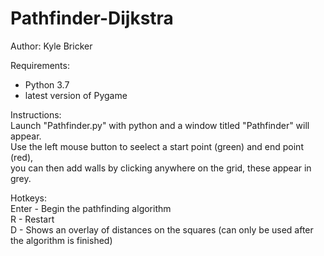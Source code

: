 # Pathfinder-Dijkstra  
Author: Kyle Bricker


Requirements:  
 - Python 3.7  
 - latest version of Pygame  

Instructions:  
 Launch "Pathfinder.py" with python and a window titled "Pathfinder" will appear.  
 Use the left mouse button to seelect a start point (green) and end point (red),  
 you can then add walls by clicking anywhere on the grid, these appear in grey.  

Hotkeys:  
 Enter - Begin the pathfinding algorithm  
 R - Restart  
 D - Shows an overlay of distances on the squares (can only be used after the algorithm is finished)  
